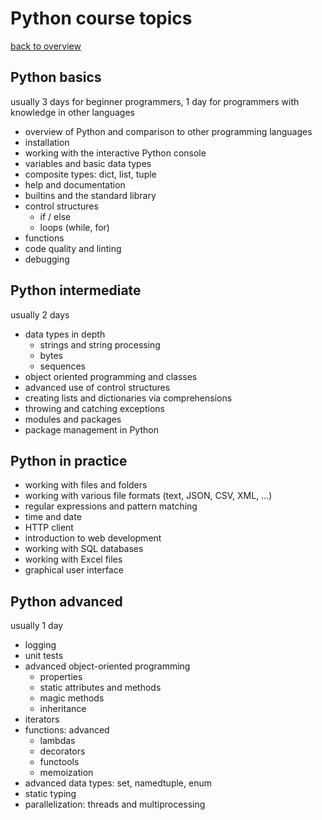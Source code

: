 # Python course topics

[back to overview](index.html)

## Python basics

usually 3 days for beginner programmers, 1 day for programmers with knowledge in other languages

- overview of Python and comparison to other programming languages
- installation
- working with the interactive Python console
- variables and basic data types
- composite types: dict, list, tuple
- help and documentation
- builtins and the standard library
- control structures
  - if / else
  - loops (while, for)
- functions
- code quality and linting
- debugging

## Python intermediate

usually 2 days

- data types in depth
  - strings and string processing
  - bytes
  - sequences
- object oriented programming and classes
- advanced use of control structures
- creating lists and dictionaries via comprehensions
- throwing and catching exceptions
- modules and packages
- package management in Python

## Python in practice

- working with files and folders
- working with various file formats (text, JSON, CSV, XML, ...)
- regular expressions and pattern matching
- time and date
- HTTP client
- introduction to web development
- working with SQL databases
- working with Excel files
- graphical user interface

## Python advanced

usually 1 day

- logging
- unit tests
- advanced object-oriented programming
  - properties
  - static attributes and methods
  - magic methods
  - inheritance
- iterators
- functions: advanced
  - lambdas
  - decorators
  - functools
  - memoization
- advanced data types: set, namedtuple, enum
- static typing
- parallelization: threads and multiprocessing
